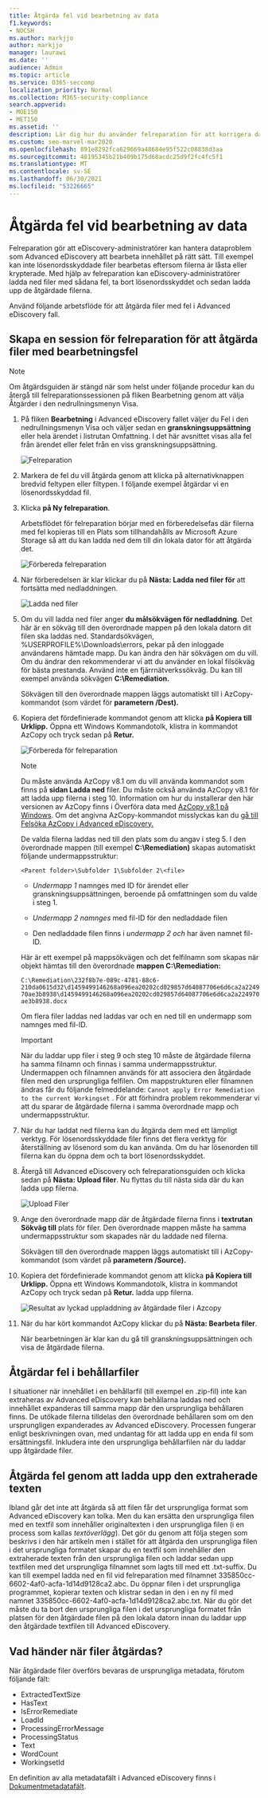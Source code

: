 ```yaml
---
title: Åtgärda fel vid bearbetning av data
f1.keywords:
- NOCSH
ms.author: markjjo
author: markjjo
manager: laurawi
ms.date: ''
audience: Admin
ms.topic: article
ms.service: O365-seccomp
localization_priority: Normal
ms.collection: M365-security-compliance
search.appverid:
- MOE150
- MET150
ms.assetid: ''
description: Lär dig hur du använder felreparation för att korrigera dataproblem i Advanced eDiscovery som kan förhindra korrekt bearbetning av innehåll.
ms.custom: seo-marvel-mar2020
ms.openlocfilehash: 891e8292fca629669a48684e95f522c08838d3aa
ms.sourcegitcommit: 48195345b21b409b175d68acdc25d9f2fc4fc5f1
ms.translationtype: MT
ms.contentlocale: sv-SE
ms.lasthandoff: 06/30/2021
ms.locfileid: "53226665"
---
```

# <a name="error-remediation-when-processing-data"></a>Åtgärda fel vid bearbetning av data

Felreparation gör att eDiscovery-administratörer kan hantera dataproblem som Advanced eDiscovery att bearbeta innehållet på rätt sätt. Till exempel kan inte lösenordsskyddade filer bearbetas eftersom filerna är låsta eller krypterade. Med hjälp av felreparation kan eDiscovery-administratörer ladda ned filer med sådana fel, ta bort lösenordsskyddet och sedan ladda upp de åtgärdade filerna.

Använd följande arbetsflöde för att åtgärda filer med fel i Advanced eDiscovery fall.

## <a name="create-an-error-remediation-session-to-remediate-files-with-processing-errors"></a>Skapa en session för felreparation för att åtgärda filer med bearbetningsfel

> [!NOTE]
> Om åtgärdsguiden är stängd när som helst under följande procedur kan du återgå till  felreparationssessionen på  fliken Bearbetning genom att välja Åtgärder i den nedrullningsmenyn Visa. 

1. På fliken **Bearbetning** i Advanced eDiscovery fallet väljer du Fel  i den nedrullningsmenyn Visa och väljer sedan  en **granskningsuppsättning** eller hela ärendet i listrutan Omfattning. I det här avsnittet visas alla fel från ärendet eller felet från en viss granskningsuppsättning.

   ![Felreparation](../media/8c2faf1a-834b-44fc-b418-6a18aed8b81a.png)

2. Markera de fel du vill åtgärda genom att klicka på alternativknappen bredvid feltypen eller filtypen.  I följande exempel åtgärdar vi en lösenordsskyddad fil.

3. Klicka **på Ny felreparation**.

    Arbetsflödet för felreparation börjar med en förberedelsefas där filerna med fel kopieras till en Plats som tillhandahålls av Microsoft Azure Storage så att du kan ladda ned dem till din lokala dator för att åtgärda det.

    ![Förbereda felreparation](../media/390572ec-7012-47c4-a6b6-4cbb5649e8a8.png)

4. När förberedelsen är klar klickar du på **Nästa: Ladda ned filer för** att fortsätta med nedladdningen.

    ![Ladda ned filer](../media/6ac04b09-8e13-414a-9e24-7c75ba586363.png)

5. Om du vill ladda ned filer anger **du målsökvägen för nedladdning**. Det här är en sökväg till den överordnade mappen på den lokala datorn dit filen ska laddas ned.  Standardsökvägen, %USERPROFILE%\Downloads\errors, pekar på den inloggade användarens hämtade mapp. Du kan ändra den här sökvägen om du vill. Om du ändrar den rekommenderar vi att du använder en lokal filsökväg för bästa prestanda. Använd inte en fjärrnätverkssökväg. Du kan till exempel använda sökvägen **C:\Remediation.**

   Sökvägen till den överordnade mappen läggs automatiskt till i AzCopy-kommandot (som värdet för **parametern /Dest).**

6. Kopiera det fördefinierade kommandot genom att klicka **på Kopiera till Urklipp.** Öppna ett Windows Kommandotolk, klistra in kommandot AzCopy och tryck sedan på **Retur.**

    ![Förbereda för felreparation](../media/f364ab4d-31c5-4375-b69f-650f694a2f69.png)

    > [!NOTE]
    > Du måste använda AzCopy v8.1 om du vill använda kommandot som finns på **sidan Ladda ned** filer. Du måste också använda AzCopy v8.1 för att ladda upp filerna i steg 10. Information om hur du installerar den här versionen av AzCopy finns i Överföra data med [AzCopy v8.1 på Windows](/previous-versions/azure/storage/storage-use-azcopy). Om det angivna AzCopy-kommandot misslyckas kan du [gå till Felsöka AzCopy i Advanced eDiscovery.](troubleshooting-azcopy.md)

    De valda filerna laddas ned till den plats som du angav i steg 5. I den överordnade mappen (till exempel **C:\Remediation)** skapas automatiskt följande undermappsstruktur:

    `<Parent folder>\Subfolder 1\Subfolder 2\<file>`

    - *Undermapp 1* namnges med ID för ärendet eller granskningsuppsättningen, beroende på omfattningen som du valde i steg 1.

    - *Undermapp 2 namnges* med fil-ID för den nedladdade filen

    - Den nedladdade filen finns i *undermapp 2 och* har även namnet fil-ID.

    Här är ett exempel på mappsökvägen och det felfilnamn som skapas när objekt hämtas till den överordnade **mappen C:\Remediation:**

    `C:\Remediation\232f8b7e-089c-4781-88c6-210da0615d32\d1459499146268a096ea20202cd029857d64087706e6d6ca2a224970ae3b8938\d1459499146268a096ea20202cd029857d64087706e6d6ca2a224970ae3b8938.docx`

    Om flera filer laddas ned laddas var och en ned till en undermapp som namnges med fil-ID.

    > [!IMPORTANT]
    > När du laddar upp filer i steg 9 och steg 10 måste de åtgärdade filerna ha samma filnamn och finnas i samma undermappsstruktur. Undermappen och filnamnen används för att associera den åtgärdade filen med den ursprungliga felfilen. Om mappstrukturen eller filnamnen ändras får du följande felmeddelande: `Cannot apply Error Remediation to the current Workingset` . För att förhindra problem rekommenderar vi att du sparar de åtgärdade filerna i samma överordnade mapp och undermappsstruktur.

7. När du har laddat ned filerna kan du åtgärda dem med ett lämpligt verktyg. För lösenordsskyddade filer finns det flera verktyg för återställning av lösenord som du kan använda. Om du har lösenorden till filerna kan du öppna dem och ta bort lösenordsskyddet.

8. Återgå till Advanced eDiscovery och felreparationsguiden och klicka sedan på **Nästa: Upload filer**.  Nu flyttas du till nästa sida där du kan ladda upp filerna.

    ![Upload Filer](../media/af3d8617-1bab-4ecd-8de0-22e53acba240.png)

9. Ange den överordnade mapp där de åtgärdade filerna finns i **textrutan Sökväg till** plats för filer. Den överordnade mappen måste ha samma undermappsstruktur som skapades när du laddade ned filerna.

    Sökvägen till den överordnade mappen läggs automatiskt till i AzCopy-kommandot (som värdet på **parametern /Source).**

10. Kopiera det fördefinierade kommandot genom att klicka **på Kopiera till Urklipp.** Öppna ett Windows Kommandotolk, klistra in kommandot AzCopy och tryck sedan på **Retur.** ladda upp filerna.

    ![Resultat av lyckad uppladdning av åtgärdade filer i Azcopy](../media/ff2ff691-629f-4065-9b37-5333f937daf6.png)

11. När du har kört kommandot AzCopy klickar du på **Nästa: Bearbeta filer**.

    När bearbetningen är klar kan du gå till granskningsuppsättningen och visa de åtgärdade filerna.

## <a name="remediating-errors-in-container-files"></a>Åtgärdar fel i behållarfiler

I situationer när innehållet i en behållarfil (till exempel en .zip-fil) inte kan extraheras av Advanced eDiscovery kan behållarna laddas ned och innehållet expanderas till samma mapp där den ursprungliga behållaren finns. De utökade filerna tilldelas den överordnade behållaren som om den ursprungligen expanderades av Advanced eDiscovery. Processen fungerar enligt beskrivningen ovan, med undantag för att ladda upp en enda fil som ersättningsfil.  Inkludera inte den ursprungliga behållarfilen när du laddar upp åtgärdade filer.

## <a name="remediating-errors-by-uploading-the-extracted-text"></a>Åtgärda fel genom att ladda upp den extraherade texten

Ibland går det inte att åtgärda så att filen får det ursprungliga format som Advanced eDiscovery kan tolka. Men du kan ersätta den ursprungliga filen med en textfil som innehåller originaltexten i den ursprungliga filen (i en process som kallas *textöverlägg*). Det gör du genom att följa stegen som beskrivs i den här artikeln men i stället för att åtgärda den ursprungliga filen i det ursprungliga formatet skapar du en textfil som innehåller den extraherade texten från den ursprungliga filen och laddar sedan upp textfilen med det ursprungliga filnamnet som lagts till med ett .txt-suffix. Du kan till exempel ladda ned en fil vid felreparation med filnamnet 335850cc-6602-4af0-acfa-1d14d9128ca2.abc. Du öppnar filen i det ursprungliga programmet, kopierar texten och klistrar sedan in den i en ny fil med namnet 335850cc-6602-4af0-acfa-1d14d9128ca2.abc.txt. När du gör det måste du ta bort den ursprungliga filen i det ursprungliga formatet från platsen för den åtgärdade filen på den lokala datorn innan du laddar upp den åtgärdade textfilen till Advanced eDiscovery.

## <a name="what-happens-when-files-are-remediated"></a>Vad händer när filer åtgärdas?

När åtgärdade filer överförs bevaras de ursprungliga metadata, förutom följande fält:

- ExtractedTextSize
- HasText
- IsErrorRemediate
- LoadId
- ProcessingErrorMessage
- ProcessingStatus
- Text
- WordCount
- WorkingsetId

En definition av alla metadatafält i Advanced eDiscovery finns i [Dokumentmetadatafält](document-metadata-fields-in-advanced-ediscovery.md).
